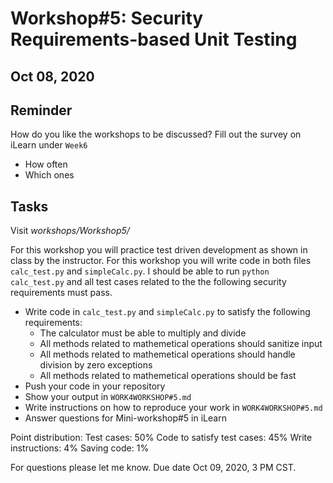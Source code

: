 # Workshop#5: Security Requirements-based Unit Testing 

## Oct 08, 2020 

## Reminder 

How do you like the workshops to be discussed? Fill out the survey on iLearn under `Week6` 
- How often 
- Which ones 

## Tasks 

Visit *workshops/Workshop5/* 

For this workshop you will practice test driven development as shown in class by the instructor. 
For this workshop you will write code in both files `calc_test.py` and `simpleCalc.py`. I should be able 
to run `python calc_test.py` and all test cases related to the the following security requirements must pass. 

- Write code in `calc_test.py` and `simpleCalc.py` to satisfy the following requirements:
    - The calculator must be able to multiply and divide 
    - All methods related to mathemetical operations should sanitize input 
    - All methods related to mathemetical operations should handle division by zero exceptions 
    - All methods related to mathemetical operations should be fast 
- Push your code in your repository 
- Show your output in `WORK4WORKSHOP#5.md`
- Write instructions on how to reproduce your work  in `WORK4WORKSHOP#5.md`
- Answer questions for Mini-workshop#5 in iLearn


Point distribution: 
Test cases: 50% 
Code to satisfy test cases: 45% 
Write instructions:  4% 
Saving code:  1% 

For questions please let me know. Due date Oct 09, 2020, 3 PM CST. 


